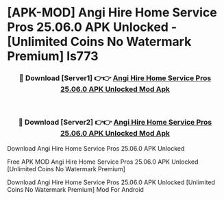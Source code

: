 # [APK-MOD] Angi  Hire Home Service Pros 25.06.0 APK Unlocked - [Unlimited Coins No Watermark Premium] ls773



<div align="center">
<h3>🔴 Download [Server1] 👉👉 <a href="https://momento.my/?title=Angi__Hire_Home_Service_Pros_25.06.0_APK_Unlocked">Angi  Hire Home Service Pros 25.06.0 APK Unlocked Mod Apk</a></h3><br>

<h3>🔴 Download [Server2] 👉👉 <a href="https://momento.my/?title=Angi__Hire_Home_Service_Pros_25.06.0_APK_Unlocked">Angi  Hire Home Service Pros 25.06.0 APK Unlocked Mod Apk</a></h3>
</div>



Download Angi  Hire Home Service Pros 25.06.0 APK Unlocked 

Free APK MOD Angi  Hire Home Service Pros 25.06.0 APK Unlocked [Unlimited Coins No Watermark Premium]

Download Angi  Hire Home Service Pros 25.06.0 APK Unlocked [Unlimited Coins No Watermark Premium] Mod For Android
